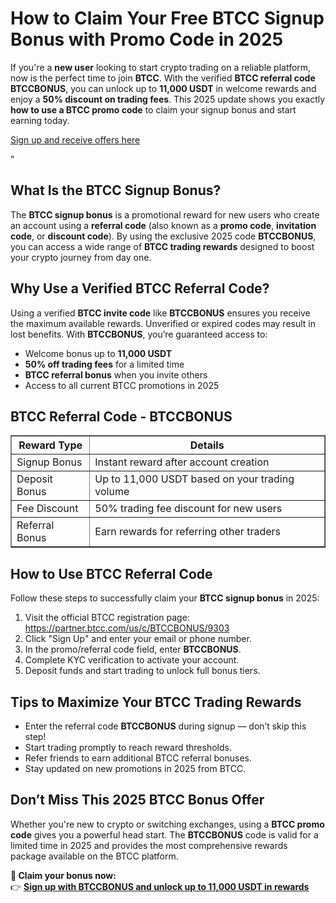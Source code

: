 <h1>How to Claim Your Free BTCC Signup Bonus with Promo Code in 2025</h1>

<p>If you're a <strong>new user</strong> looking to start crypto trading on a reliable platform, now is the perfect time to join <strong>BTCC</strong>. With the verified <strong>BTCC referral code</strong> <strong>BTCCBONUS</strong>, you can unlock up to <strong>11,000 USDT</strong> in welcome rewards and enjoy a <strong>50% discount on trading fees</strong>. This 2025 update shows you exactly <strong>how to use a BTCC promo code</strong> to claim your signup bonus and start earning today.</p>
<p><a href="https://partner.btcc.com/us/c/BTCCBONUS/9303" target="_blank">Sign up and receive offers here</a></p>

<img src="https://images.mirror-media.xyz/publication-images/ueC9oOHfKwXrYumG_JCkP.jpeg?height=500&amp;width=1000" decoding="async" data-nimg="fill" class="css-xah9so" style="position: absolute; inset: 0px; box-sizing: border-box; padding: 0px; border: none; margin: auto; display: block; width: 0px; height: 0px; min-width: 100%; max-width: 100%; min-height: 100%; max-height: 100%;">"

<h2>What Is the BTCC Signup Bonus?</h2>

<p>The <strong>BTCC signup bonus</strong> is a promotional reward for new users who create an account using a <strong>referral code</strong> (also known as a <strong>promo code</strong>, <strong>invitation code</strong>, or <strong>discount code</strong>). By using the exclusive 2025 code <strong>BTCCBONUS</strong>, you can access a wide range of <strong>BTCC trading rewards</strong> designed to boost your crypto journey from day one.</p>

<h2>Why Use a Verified BTCC Referral Code?</h2>

<p>Using a verified <strong>BTCC invite code</strong> like <strong>BTCCBONUS</strong> ensures you receive the maximum available rewards. Unverified or expired codes may result in lost benefits. With <strong>BTCCBONUS</strong>, you’re guaranteed access to:</p>

<ul>
<li>Welcome bonus up to <strong>11,000 USDT</strong></li>
<li><strong>50% off trading fees</strong> for a limited time</li>
<li><strong>BTCC referral bonus</strong> when you invite others</li>
<li>Access to all current BTCC promotions in 2025</li>
</ul>

<h2>BTCC Referral Code - BTCCBONUS</h2>

<table border="1">
<tr><th>Reward Type</th><th>Details</th></tr>
<tr><td>Signup Bonus</td><td>Instant reward after account creation</td></tr>
<tr><td>Deposit Bonus</td><td>Up to 11,000 USDT based on your trading volume</td></tr>
<tr><td>Fee Discount</td><td>50% trading fee discount for new users</td></tr>
<tr><td>Referral Bonus</td><td>Earn rewards for referring other traders</td></tr>
</table>

<h2>How to Use BTCC Referral Code</h2>

<p>Follow these steps to successfully claim your <strong>BTCC signup bonus</strong> in 2025:</p>

<ol>
<li>Visit the official BTCC registration page: <a href="https://partner.btcc.com/us/c/BTCCBONUS/9303" target="_blank">https://partner.btcc.com/us/c/BTCCBONUS/9303</a></li>
<li>Click "Sign Up" and enter your email or phone number.</li>
<li>In the promo/referral code field, enter <strong>BTCCBONUS</strong>.</li>
<li>Complete KYC verification to activate your account.</li>
<li>Deposit funds and start trading to unlock full bonus tiers.</li>
</ol>

<h2>Tips to Maximize Your BTCC Trading Rewards</h2>

<ul>
<li>Enter the referral code <strong>BTCCBONUS</strong> during signup — don’t skip this step!</li>
<li>Start trading promptly to reach reward thresholds.</li>
<li>Refer friends to earn additional BTCC referral bonuses.</li>
<li>Stay updated on new promotions in 2025 from BTCC.</li>
</ul>

<h2>Don’t Miss This 2025 BTCC Bonus Offer</h2>

<p>Whether you're new to crypto or switching exchanges, using a <strong>BTCC promo code</strong> gives you a powerful head start. The <strong>BTCCBONUS</strong> code is valid for a limited time in 2025 and provides the most comprehensive rewards package available on the BTCC platform.</p>

<p><strong>🎁 Claim your bonus now:</strong><br>
👉 <a href="https://partner.btcc.com/us/c/BTCCBONUS/9303" target="_blank"><strong>Sign up with BTCCBONUS and unlock up to 11,000 USDT in rewards</strong></a></p>
